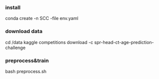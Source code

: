 

### install
conda create -n SCC -file env.yaml

### download data
cd /data
kaggle competitions download -c spr-head-ct-age-prediction-challenge

### preprocess&train
bash preprocess.sh  
